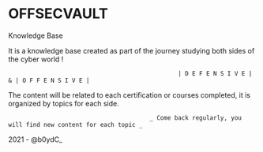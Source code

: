 # OFFSECVAULT
Knowledge Base

It is a knowledge base created as part of the journey studying both sides of the cyber world !

                                                    | D E F E N S I V E | & | O F F E N S I V E | 
        
The content will be related to each certification or courses completed, it is organized by topics for each side. 

                                            _ Come back regularly, you will find new content for each topic _

2021 - @b0ydC_
